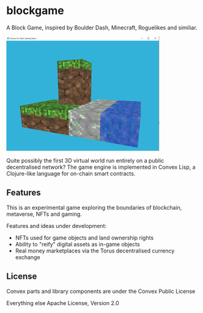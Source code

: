 # blockgame

A Block Game, inspired by Boulder Dash, Minecraft, Roguelikes and similiar.

<img src="https://github.com/mikera/blockgame/blob/master/src/main/resources/images/screenshot.png?raw=true" width="400" height="300">

Quite possibly the first 3D virtual world run entirely on a public decentralised network? The game engine is implemented in Convex Lisp, a Clojure-like language for on-chain smart contracts.

## Features

This is an experimental game exploring the boundaries of blockchain, metaverse, NFTs and gaming.

Features and ideas under development:

- NFTs used for game objects and land ownership rights
- Ability to "reify" digital assets as in-game objects
- Real money marketplaces via the Torus decentralised currency exchange

## License

Convex parts and library components are under the Convex Public License

Everything else Apache License, Version 2.0
